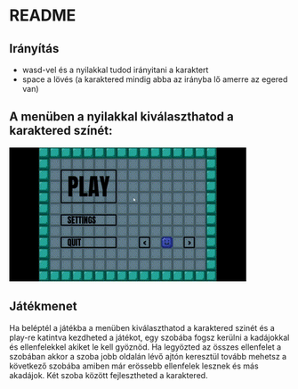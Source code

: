 # **README**

## Irányítás
- wasd-vel és a nyilakkal tudod irányitani a karaktert
- space a lövés (a karaktered mindig abba az irányba lő amerre az egered van)

## A menüben a nyilakkal kiválaszthatod a karaktered színét:
![color_ch](https://raw.githubusercontent.com/MateGames/MyEpamGame2/main/play_alap.gif)

## Játékmenet
Ha beléptél a játékba a menüben kiválaszthatod a karaktered szinét és a play-re katintva kezdheted a játékot, egy szobába fogsz kerülni a kadájokkal és ellenfelekkel akiket le kell gyöznöd. Ha legyözted az összes ellenfelet a szobában akkor a szoba jobb oldalán lévő ajtón keresztül tovább mehetsz a következő szobába amiben már erössebb ellenfelek lesznek és más akadájok. Két szoba között fejlesztheted a karaktered.